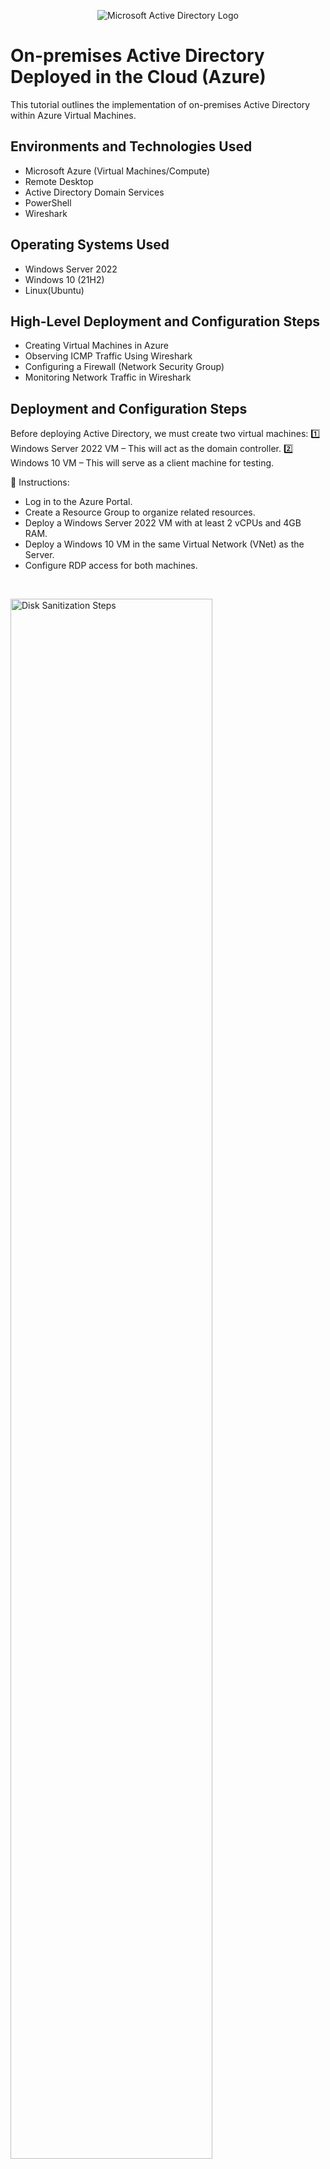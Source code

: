 <p align="center">
<img src="https://i.imgur.com/pU5A58S.png" alt="Microsoft Active Directory Logo"/>
</p>

<h1>On-premises Active Directory Deployed in the Cloud (Azure)</h1>
This tutorial outlines the implementation of on-premises Active Directory within Azure Virtual Machines.<br />


<h2>Environments and Technologies Used</h2>

- Microsoft Azure (Virtual Machines/Compute)
- Remote Desktop
- Active Directory Domain Services
- PowerShell
- Wireshark

<h2>Operating Systems Used </h2>

- Windows Server 2022
- Windows 10 (21H2)
- Linux(Ubuntu)

<h2>High-Level Deployment and Configuration Steps</h2>

- Creating Virtual Machines in Azure
- Observing ICMP Traffic Using Wireshark
- Configuring a Firewall (Network Security Group)
- Monitoring Network Traffic in Wireshark

<h2>Deployment and Configuration Steps</h2>


<p>
Before deploying Active Directory, we must create two virtual machines:
1️⃣ Windows Server 2022 VM – This will act as the domain controller.
2️⃣ Windows 10 VM – This will serve as a client machine for testing.

📌 Instructions:

- Log in to the Azure Portal.
- Create a Resource Group to organize related resources.
- Deploy a Windows Server 2022 VM with at least 2 vCPUs and 4GB RAM.
- Deploy a Windows 10 VM in the same Virtual Network (VNet) as the Server.
- Configure RDP access for both machines.
</p>
<br />
<p>
<img src="https://i.imgur.com/nlOvyNX.png" height="80%" width="80%" alt="Disk Sanitization Steps"/>
</p>

<h3>Step 2</h3>

<p>
To ensure proper communication between the machines, we need to adjust network settings.

📌 Instructions:

- Assign Static Private IP Addresses to both VMs.
- Disable Windows Defender Firewall on both machines (optional but may prevent connectivity issues).
- Verify connectivity by using ping commands between VMs.
</p>
<br />
<p>
<img src="https://i.imgur.com/ya3fmei.png" height="80%" width="80%" alt="Disk Sanitization Steps"/>
</p>

<h3>Part 3 Configuring a Firewall</h3>

<p>
To observe how firewall rules impact network communication, you will configure the Network Security Group (NSG) to block and then re-enable ICMP (ping) traffic between the Windows 10 and Ubuntu VMs.

- Initiate a continuous ping:
On the Windows 10 VM, start a non-stop ping to the Ubuntu VM.
This will generate ICMP (ping) traffic, which can be observed in Wireshark and the command prompt.

- Block ICMP traffic in the NSG:
Open Azure Portal and navigate to the Network Security Group (NSG) assigned to the Ubuntu VM.
Modify the Inbound Security Rules to deny ICMP traffic.

- Observe the impact:
Return to the Windows 10 VM and check the ping output—it should now show request timeouts.
Open Wireshark and monitor the ICMP traffic; you should see the absence of ICMP replies.
Re-enable ICMP traffic:

Once observations are complete, stop the ping process on the Windows 10 VM.
</p>
<p>
<img src="https://i.imgur.com/ZTjETwS.png" height="80%" width="80%" alt="Disk Sanitization Steps"/>
</p>
<p>
<img src="https://i.imgur.com/yXo62jx.png" height="80%" width="80%" alt="Disk Sanitization Steps"/>
</p>
<br />


<br />
